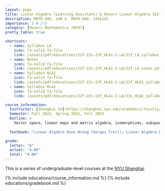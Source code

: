 ```yaml
---
layout: page
title: Linear Algebra (Learning Assistant) & Honors Linear Algebra I&II 
description: MATH_SHU. 140 &  MATH-SHU. 141&142
importance: 1 # 1~5
category: [Honors Mathematics (NYU)]
pretty_table: true

shortcuts:
  - name: Syllabus LA
    icon: fa-solid fa-file
    link: /assets/pdf/educations/22f-22s-23f_HLA1-2-LA/23f_LA_syllabus.pdf
  - name: Notes
    icon: fa-solid fa-file
    link: /assets/pdf/educations/22f-22s-23f_HLA1-2-LA/23f_LA_notes.pdf
  - name: Syllabus HLA1
    icon: fa-solid fa-file
    link: /assets/pdf/educations/22f-22s-23f_HLA1-2-LA/22f_HLA1_syllabus.pdf
  - name: Syllabus HLA2
    icon: fa-solid fa-file
    link: /assets/pdf/educations/22f-22s-23f_HLA1-2-LA/22s_HLA2_syllabus.pdf

course_information:
  Instructor: [Shengkui Ye](https://shanghai.nyu.edu/academics/faculty/directory/shengkui-ye) & [Eric Endo](https://shanghai.nyu.edu/academics/faculty/directory/eric-endo)
  Semester: Fall 2022, Spring 2022, Fall 2023
  Outline: >
    Vector space, linear maps and matrix algebra, isomorphisms, subspaces; Row reduction, reduced form, general solution, linear dependence, dimension, change ofbasis Kernel, range, row space, rank theorem, rank-nullity theorem; Determinant, motivation as signed volume, construction, properties, existence and uniqueness; Eigenvalues, eigenvectors, characteristic polynomial, complex upper triangular representation; Dot product, symmetric matrices, spectral theorem; Dot product, orthogonal basis, projections, Gram-Schmidt orthogonalization process, Least square solutions; Inner product on real vectors spaces and complex vector spaces, isometries and unitary matrices; Upper triangular (Schur) representation of an operator, Spectral theorem for self-adjoint and normal operators, Polar and singular value decompositions, Structure of orthogonal matrices; Bilinear and quadratic forms， Diagonalization of quadratic forms， Silvesters Law of Inertia，Positive definite forms. Minimax characterization of eigenvalues and the Silvester’s criterion of positivity，Positive definite forms and inner products; minimal polynomials, Jordan form, computing a Jordan basis
    
  Textbook: "Linear Algebra Done Wrong (Sergei Treil); Linear Algebra Done Right (2015) (Sheldon Axler); Linear Algebra and Its Applications (David C. Lay)"

grade:
  letter: "A"
  actual: "4.00"
  total: "4.00"
---
```


This is a series of undergraduate-level courses at the [NYU Shanghai](https://shanghai.nyu.edu/).

{% include educations/course_information.md %}
{% include educations/gradebook.md %}
